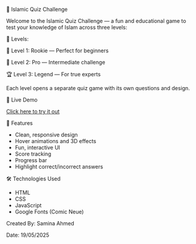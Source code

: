 🕌 Islamic Quiz Challenge

Welcome to the Islamic Quiz Challenge — a fun and educational game to test your knowledge of Islam across three levels:


🔢 Levels:

🌟 Level 1: Rookie — Perfect for beginners

💪 Level 2: Pro — Intermediate challenge

🏆 Level 3: Legend — For true experts

Each level opens a separate quiz game with its own questions and design.


📂 Live Demo

[Click here to try it out](https://wwwsamina.github.io/IslamicQuizes/)


🚀 Features
- Clean, responsive design
- Hover animations and 3D effects
- Fun, interactive UI
- Score tracking
- Progress bar
- Highlight correct/incorrect answers

🛠️ Technologies Used
- HTML
- CSS
- JavaScript
- Google Fonts (Comic Neue)

Created By: Samina Ahmed

Date: 19/05/2025
